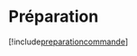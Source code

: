 # Préparation

[!include[preparationcommande](preparation.preparationcommande.autogen.md)]






























































